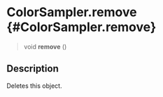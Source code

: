 ColorSampler.remove {#ColorSampler.remove}
===================

> void **remove** ()

Description
-----------

Deletes this object.
